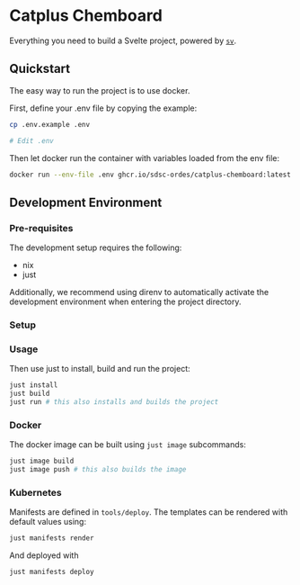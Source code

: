 # Catplus Chemboard

Everything you need to build a Svelte project, powered by [`sv`](https://github.com/sveltejs/cli).


## Quickstart

The easy way to run the project is to use docker.

First, define your .env file by copying the example:

```bash
cp .env.example .env

# Edit .env
```

Then let docker run the container with variables loaded from the env file:
```bash
docker run --env-file .env ghcr.io/sdsc-ordes/catplus-chemboard:latest
```

## Development Environment

### Pre-requisites

The development setup requires the following:
* nix 
* just

Additionally, we recommend using direnv to automatically activate the development environment when entering the project directory.

### Setup

### Usage

Then use just to install, build and run the project:

```bash
just install
just build
just run # this also installs and builds the project
```

### Docker

The docker image can be built using `just image` subcommands:

```bash
just image build
just image push # this also builds the image
```

### Kubernetes

Manifests are defined in `tools/deploy`. The templates can be rendered with default values using:

```bash
just manifests render
```

And deployed with

```bash
just manifests deploy
```
